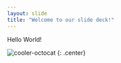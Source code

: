 ```yaml
---
layout: slide
title: "Welcome to our slide deck!"
---
```


Hello World!

![cooler-octocat](https://octodex.github.com/images/twenty-percent-cooler-octocat.png)
{: .center}
